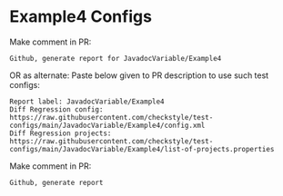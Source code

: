 # Example4 Configs
Make comment in PR:
```
Github, generate report for JavadocVariable/Example4
```
OR as alternate:
Paste below given to PR description to use such test configs:
```
Report label: JavadocVariable/Example4
Diff Regression config: https://raw.githubusercontent.com/checkstyle/test-configs/main/JavadocVariable/Example4/config.xml
Diff Regression projects: https://raw.githubusercontent.com/checkstyle/test-configs/main/JavadocVariable/Example4/list-of-projects.properties
```
Make comment in PR:
```
Github, generate report
```

